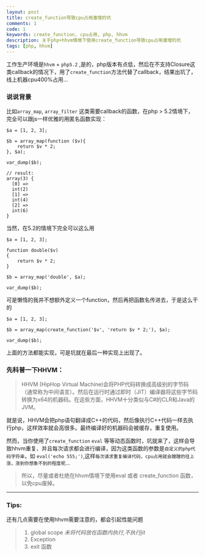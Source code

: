 ```yaml
---
layout: post
title: create_function导致cpu占用激增的坑
comments: 1
code: 1
keywords: create_function, cpu占用, php, hhvm
description: 关于php+hhvm情境下使用create_function导致cpu占用激增的坑
tags: [php, hhvm]
---
```


工作生产环境是`hhvm` + `php5.2` ,是的，php版本有点低，然后在不支持Closure这类callback的情况下，用了`create_function`方法代替了callback，结果出坑了，线上机器cpu400%占用...

### 说说背景

比如`array_map`, `array_filter` 这类需要callback的函数，在php > 5.2情境下，完全可以跟js一样优雅的用匿名函数实现：

```php?start_inline=1
$a = [1, 2, 3];

$b = array_map(function ($v){
    return $v * 2;
}, $a);

var_dump($b);

// result:
array(3) {
  [0] =>
  int(2)
  [1] =>
  int(4)
  [2] =>
  int(6)
}
```

当然，在5.2的情境下完全可以这么用

```php?start_inline=1
$a = [1, 2, 3];

function double($v)
{
    return $v * 2;
}

$b = array_map('double', $a);

var_dump($b);
```

可是懒惰的我并不想额外定义一个function，然后再把函数名传进去，于是这么干的

```php?start_inline=1
$a = [1, 2, 3];

$b = array_map(create_function('$v', 'return $v * 2;'), $a);

var_dump($b);
```

上面的方法都能实现，可是坑就在最后一种实现上出现了。

### 先科普一下HHVM：

> HHVM (HipHop Virtual Machine)会将PHP代码转换成高级别的字节码（通常称为中间语言）。然后在运行时通过即时（JIT）编译器将这些字节码转换为x64的机器码。在这些方面，HHVM十分类似与C#的CLR和Java的JVM。

就是说，HHVM会把php语句翻译成C++的代码，然后像执行C++代码一样去执行php，这样效率就会高很多。最终编译好的机器码会被缓存，重复使用。

然而，当你使用了`create_function`  `eval` 等等动态函数时，坑就来了，这样会导致hhvm重复、并且每次请求都会进行编译，因为这类函数的参数是`自定义的php代码字符串`，如 `eval('echo 555;')`,这样`每次请求重复编译代码，cpu占用就会蹭蹭的往上涨，涨到你想象不到的程度呢`...


> 所以，尽量或者杜绝在hhvm情境下使用eval 或者 create_function 函数，以免cpu废掉。

-------

### Tips:

还有几点需要在使用hhvm需要注意的，都会引起性能问题

> 1. global scope *未将代码放在函数内执行,不执行jit*
> 2. Exception
> 3. exit 函数
